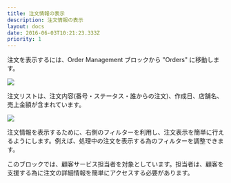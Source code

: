 ```yaml
---
title: 注文情報の表示
description: 注文情報の表示
layout: docs
date: 2016-06-03T10:21:23.333Z
priority: 1
---
```

注文を表示するには、Order Management ブロックから "Orders" に移動します。

![](../../../../assets/images/docs/orders-block-1.PNG)

注文リストは、注文内容(番号・ステータス・誰からの注文)、作成日、店舗名、売上金額が含まれています。

![](../../../../assets/images/docs/orders-list-2.PNG)

注文情報を表示するために、右側のフィルターを利用し、注文表示を簡単に行えるようにします。例えば、処理中の注文を表示する為のフィルターを調整できます。

このブロックでは、顧客サービス担当者を対象としています。担当者は、顧客を支援する為に注文の詳細情報を簡単にアクセスする必要があります。